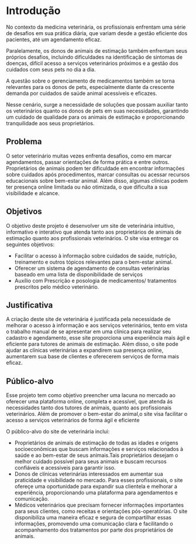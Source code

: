 
# Introdução 

No contexto da medicina veterinária, os profissionais enfrentam uma série de desafios em sua prática diária, que variam desde a gestão eficiente dos pacientes, até um agendamento eficaz. 

Paralelamente, os donos de animais de estimação também enfrentam seus próprios desafios, incluindo dificuldades na identificação de sintomas de doenças, difícil acesso a serviços veterinários próximos e a gestão dos cuidados com seus pets no dia a dia. 

A questão sobre o gerenciamento de medicamentos também se torna relevantes para os donos de pets, especialmente diante da crescente demanda por cuidados de saúde animal acessíveis e eficazes.  

Nesse cenário, surge a necessidade de soluções que possam auxiliar tanto os veterinários quanto os donos de pets em suas necessidades, garantindo um cuidado de qualidade para os animais de estimação e proporcionando tranquilidade aos seus proprietários. 


## Problema 

O setor veterinário muitas vezes enfrenta desafios, como em marcar agendamentos, passar orientações de forma prática e entre outros. Proprietários de animais podem ter dificuldade em encontrar informações sobre cuidados após procedimentos, marcar consultas ou acessar recursos educacionais sobre bem-estar animal. Além disso, algumas clínicas podem ter presença online limitada ou não otimizada, o que dificulta a sua visibilidade e alcance. 

## Objetivos 

O objetivo deste projeto é desenvolver um site de veterinária intuitivo, informativo e interativo que atenda tanto aos proprietários de animais de estimação quanto aos profissionais veterinários. O site visa entregar os seguintes objetivos: 
<ul>
<li>Facilitar o acesso à informação sobre cuidados de saúde, nutrição, treinamento e outros tópicos relevantes para o bem-estar animal. 
<li>Oferecer um sistema de agendamento de consultas veterinárias baseado em uma lista de disponibilidade de serviços 
<li>Auxílio com Prescrição e posologia  de medicamentos/ tratamentos prescritos pelo médico  veterinário. 
</ul>


## Justificativa 

A criação deste site de veterinária é justificada pela necessidade de melhorar o acesso à informação e aos serviços veterinários, tento em vista o trabalho manual de se apresentar em uma clínica para realizar seu cadastro e agendamento, esse site proporciona uma experiência mais ágil e eficiente para tutores de animais de estimação. Além disso, o site pode ajudar as clínicas veterinárias a expandirem sua presença online, aumentarem sua base de clientes e oferecerem serviços de forma mais eficaz. 

## Público-alvo 

Esse projeto tem como objetivo preencher uma lacuna no mercado ao oferecer uma plataforma online, completa e acessível, que atenda ás necessidades tanto dos tutores de animais, quanto aos profissionais veterinários. Além de promover o bem-estar do animal,o site visa facilitar o acesso a serviços veterinários de forma ágil e eficiente

O público-alvo do site de veterinária inclui: 
<ul>
<li>Proprietários de animais de estimação de todas as idades e origens socioeconômicas que buscam informações e serviços relacionados à saúde e ao bem-estar de seus animais.Tais proprietários desejam o melhor cuidado possível para seus animais e buscam recursos confiáveis e acessiveis para garantir isso. 
<li>Donos de clínicas veterinárias interessados em aumentar sua praticidade  e visibilidade no mercado. Para esses profissionais, o site ofereçe uma oportunidade para expandir sua clientela e melhorar a experiência, proporcionando uma plataforma para agendamentos e comunicação.
<li>Médicos veterinários que precisam fornecer informações importantes para seus clientes, como receitas e orientações pós-operatórias. O site disponibiliza uma maneira eficaz e segura de compartilhar essas informações, promovendo uma comunicação clara e facilitando o acompanhamento dos tratamentos por parte dos proprietários de animais.
  
</ul> 

